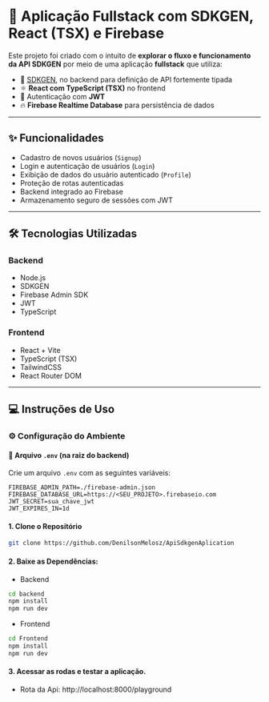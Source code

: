 # 🧩 Aplicação Fullstack com SDKGEN, React (TSX) e Firebase

Este projeto foi criado com o intuito de **explorar o fluxo e funcionamento da API SDKGEN** por meio de uma aplicação **fullstack** que utiliza: 

- 🧠 [SDKGEN](https://sdkgen.github.io/), no backend para definição de API fortemente tipada
- ⚛️ **React com TypeScript (TSX)** no frontend
- 🔐 Autenticação com **JWT**
- 🔥 **Firebase Realtime Database** para persistência de dados

---

## ✨ Funcionalidades

- Cadastro de novos usuários (`Signup`)
- Login e autenticação de usuários (`Login`)
- Exibição de dados do usuário autenticado (`Profile`)
- Proteção de rotas autenticadas
- Backend integrado ao Firebase
- Armazenamento seguro de sessões com JWT

---

## 🛠️ Tecnologias Utilizadas

### Backend
- Node.js
- SDKGEN
- Firebase Admin SDK
- JWT
- TypeScript

### Frontend
- React + Vite
- TypeScript (TSX)
- TailwindCSS
- React Router DOM

---

## 💻 Instruções de Uso

### ⚙️ Configuração do Ambiente

#### 🔐 Arquivo `.env` (na raiz do backend)

Crie um arquivo `.env` com as seguintes variáveis:

```env
FIREBASE_ADMIN_PATH=./firebase-admin.json
FIREBASE_DATABASE_URL=https://<SEU_PROJETO>.firebaseio.com
JWT_SECRET=sua_chave_jwt
JWT_EXPIRES_IN=1d
```

#### 1. Clone o Repositório

```bash
git clone https://github.com/DenilsonMelosz/ApiSdkgenAplication
```

#### 2. Baixe as Dependências: 

- Backend
  
```bash
cd backend
npm install
npm run dev
```

- Frontend
  
```bash
cd Frontend
npm install
npm run dev
```

#### 3. Acessar as rodas e testar a aplicação.

 - Rota da Api: http://localhost:8000/playground





